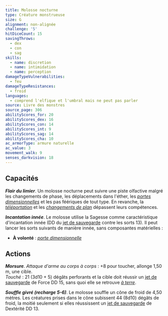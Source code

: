 ```yaml
---
title: Molosse nocturne
type: Créature monstrueuse
size: G
alignment: non-alignée
challenge: '5'
hitDiceCount: 15
savingThrows:
  - dex
  - con
  - sag
skills:
  - name: discretion
  - name: intimidation
  - name: perception
damageTypeVulnerabilities:
  - feu
damageTypeResistances:
  - froid
languages:
  - comprend l'elfique et l'umbral mais ne peut pas parler
source: Livre des monstres
source_page: 306
abilityScores_for: 20
abilityScores_dex: 16
abilityScores_con: 14
abilityScores_int: 9
abilityScores_sag: 14
abilityScores_cha: 10
ac_armorType: armure naturelle
ac_value: 3
movement_walk: 9
senses_darkvision: 18
---
```

## Capacités
_**Flair du limier**_. Un molosse nocturne peut suivre une piste olfactive malgré les changements de phase, les déplacements dans l'éther, les [_portes dimensionnelles_](/grimoire/porte-dimensionnelle/) et les pas féériques de tout type. En revanche, la [_téléportation_](/grimoire/teleportation/) et les [_changements de plan_](/grimoire/changement-de-plan/) dépassent leurs compétences.

_**Incantation innée**_. Le molosse utilise la Sagesse comme caractéristique d'incantation innée (DD du [jet de sauvegarde](/utiliser-les-caracteristiques/#jets-de-sauvegarde) contre les sorts 13). Il peut lancer les sorts suivants de manière innée, sans composantes matérielles :
* **À volonté** : [_porte dimensionnelle_](/grimoire/porte-dimensionnelle/)

## Actions
_**Morsure**_. _Attaque d'arme au corps à corps_ : +8 pour toucher, allonge 1,50 m, une cible.  
_Touché_ : 21 (3d10 + 5) dégâts perforants et la cible doit réussir un [jet de sauvegarde](/utiliser-les-caracteristiques/#jets-de-sauvegarde) de Force DD 15, sans quoi elle se retrouve [_à terre_](/gerer-la-sante-du-personnage/#a-terre).

_**Souffle givré (recharge 5-6)**_. Le molosse souffle un cône de froid de 4,50 mètres. Les créatures prises dans le cône subissent 44 (8d10) dégâts de froid, la moitié seulement si elles réussissent un [jet de sauvegarde](/utiliser-les-caracteristiques/#jets-de-sauvegarde) de Dextérité DD 13.
